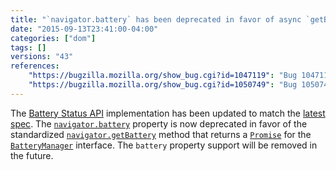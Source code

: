 ```yaml
---
title: "`navigator.battery` has been deprecated in favor of async `getBattery` method"
date: "2015-09-13T23:41:00-04:00"
categories: ["dom"]
tags: []
versions: "43"
references:
    "https://bugzilla.mozilla.org/show_bug.cgi?id=1047119": "Bug 1047119 - Update Battery Status API to match latest Editors draft: navigator.getBattery(), etc"
    "https://bugzilla.mozilla.org/show_bug.cgi?id=1050749": "Bug 1050749 - Expose BatteryManager via getBattery() returning a Promise instead of a synchronous accessor (navigator.battery)."
---
```

The [Battery Status API](https://developer.mozilla.org/en-US/docs/Web/API/Battery_Status_API) implementation has been updated to match the [latest spec](http://www.w3.org/TR/battery-status/). The [`navigator.battery`](https://developer.mozilla.org/en-US/docs/Web/API/Navigator/battery) property is now deprecated in favor of the standardized [`navigator.getBattery`](https://developer.mozilla.org/en-US/docs/Web/API/Navigator/getBattery) method that returns a [`Promise`](https://developer.mozilla.org/en-US/docs/Web/JavaScript/Reference/Global_Objects/Promise) for the [`BatteryManager`](https://developer.mozilla.org/en-US/docs/Web/API/BatteryManager) interface. The `battery` property support will be removed in the future.
